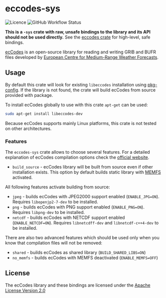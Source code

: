 # eccodes-sys

![Licence](https://img.shields.io/github/license/ScaleWeather/eccodes-sys?style=flat-square)
![GitHub Workflow Status](https://img.shields.io/github/workflow/status/ScaleWeather/eccodes-sys/cargo?label=cargo%20build&style=flat-square)

**This is a `-sys` crate with raw, unsafe bindings to the library and its API should not be used directly.** See the [eccodes crate](https://github.com/ScaleWeather/eccodes) for high-level, safe bindings.

[ecCodes](https://confluence.ecmwf.int/display/ECC/ecCodes+Home) is an open-source library for reading and writing GRIB and BUFR files developed by [European Centre for Medium-Range Weather Forecasts](https://www.ecmwf.int/).

## Usage

By default this crate will look for existing `libeccodes` installation using [pkg-config](https://crates.io/crates/pkg-config). If the library is not found, the crate will build ecCodes from source provided with package.

To install ecCodes globally to use with this crate `apt-get` can be used:

```bash
sudo apt-get install libeccodes-dev
```

Because ecCodes supports mainly Linux platforms, this crate is not tested on other architectures.

### Features

The `eccodes-sys` crate allows to choose several features. For a detailed explanation of ecCodes compilation options check the [official website](https://confluence.ecmwf.int/display/ECC/ecCodes+installation).

- `build_source` - ecCodes library will be built from source even if other installation exists. This option by default builds static library with [MEMFS](https://confluence.ecmwf.int/pages/viewpage.action?pageId=143037711) activated.

All following features activate building from source:

- `jpeg` - builds ecCodes with JPEG2000 support enabled (`ENABLE_JPG=ON`). Requires `libopenjp2-7-dev` to be installed.
- `png` - builds ecCodes with PNG support enabled (`ENABLE_PNG=ON`). Requires `libpng-dev` to be installed.
- `netcdf` - builds ecCodes with NETCDF support enabled (`ENABLE_NETCDF=ON`). Requires `libnetcdff-dev` and `libnetcdf-c++4-dev` to be installed.

There are also two advanced features which should be used only when you know that compilation files will not be removed:

- `shared` - builds ecCodes as shared library (`BUILD_SHARED_LIBS=ON`)
- `no_memfs` - builds ecCodes with MEMFS deactivated (`ENABLE_MEMFS=OFF`)

## License

The ecCodes library and these bindings are licensed under the [Apache License Version 2.0](http://www.apache.org/licenses/LICENSE-2.0)
